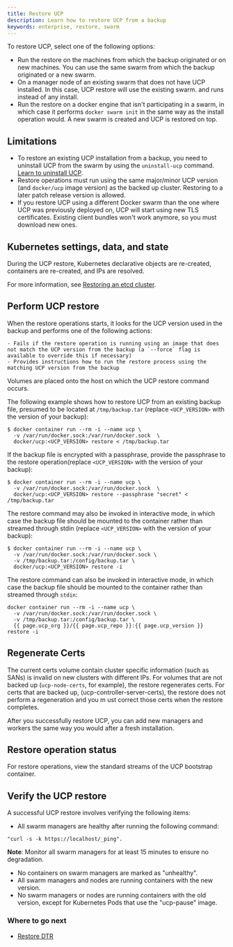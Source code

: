 ```yaml
---
title: Restore UCP
description: Learn how to restore UCP from a backup
keywords: enterprise, restore, swarm
---
```


To restore UCP, select one of the following options:

* Run the restore on the machines from which the backup originated or on new machines. You can use the same swarm from which the backup originated or a new swarm.  
* On a manager node of an existing swarm that does not have UCP installed.
  In this case, UCP restore will use the existing swarm. and runs instead of any install.
* Run the restore on a docker engine that isn't participating in a swarm, in which case it performs `docker swarm init` in the same way as the install operation would. A new swarm is created and UCP is restored on top.  

## Limitations

- To restore an existing UCP installation from a backup, you need to
uninstall UCP from the swarm by using the `uninstall-ucp` command.
[Learn to uninstall UCP](/ee/ucp/admin/install/uninstall/).
- Restore operations must run using the same major/minor UCP version (and `docker/ucp` image version) as the backed up cluster. Restoring to a later patch release version is allowed. 
- If you restore UCP using a different Docker swarm than the one where UCP was
previously deployed on, UCP will start using new TLS certificates. Existing
client bundles won't work anymore, so you must download new ones.

## Kubernetes settings, data, and state
During the UCP restore, Kubernetes declarative objects are re-created, containers are re-created, and IPs are resolved.

For more information, see [Restoring an etcd cluster](https://kubernetes.io/docs/tasks/administer-cluster/configure-upgrade-etcd/#restoring-an-etcd-cluster).

## Perform UCP restore

When the restore operations starts, it looks for the UCP version used in the backup and performs one of the following actions: 

    - Fails if the restore operation is running using an image that does not match the UCP version from the backup (a `--force` flag is  available to override this if necessary)
    - Provides instructions how to run the restore process using the matching UCP version from the backup

Volumes are placed onto the host on which the UCP restore command occurs. 

The following example shows how to restore UCP from an existing backup file, presumed to be located at `/tmp/backup.tar` (replace `<UCP_VERSION>` with the version of your backup):

```
$ docker container run --rm -i --name ucp \
  -v /var/run/docker.sock:/var/run/docker.sock  \
  docker/ucp:<UCP_VERSION> restore < /tmp/backup.tar
```

If the backup file is encrypted with a passphrase, provide the passphrase to the restore operation(replace `<UCP_VERSION>` with the version of your backup):

```
$ docker container run --rm -i --name ucp \
  -v /var/run/docker.sock:/var/run/docker.sock  \
  docker/ucp:<UCP_VERSION> restore --passphrase "secret" < /tmp/backup.tar  
```

The restore command may also be invoked in interactive mode, in which case the backup file should be mounted to the container rather than streamed through stdin (replace `<UCP_VERSION>` with the version of your backup):

```
$ docker container run --rm -i --name ucp \
  -v /var/run/docker.sock:/var/run/docker.sock \
  -v /tmp/backup.tar:/config/backup.tar \
  docker/ucp:<UCP_VERSION> restore -i
```  

The restore command can also be invoked in interactive mode, in which case the
backup file should be mounted to the container rather than streamed through
`stdin`:

```none
docker container run --rm -i --name ucp \
  -v /var/run/docker.sock:/var/run/docker.sock \
  -v /tmp/backup.tar:/config/backup.tar \
  {{ page.ucp_org }}/{{ page.ucp_repo }}:{{ page.ucp_version }} restore -i
```

## Regenerate Certs
The current certs volume contain cluster specific information (such as SANs) is invalid on new clusters with different IPs. For volumes that are not backed up (`ucp-node-certs`, for example), the restore regenerates certs. For certs that are backed up, (ucp-controller-server-certs), the restore does not perform a regeneration and you m ust correct those certs when the restore completes.

After you successfully restore UCP, you can add new managers and workers the same way you would after a fresh installation. 

## Restore operation status
For restore operations, view the standard streams of the UCP bootstrap container.

## Verify the UCP restore
A successful UCP restore involves verifying the following items:

- All swarm managers are healthy after running the following command:

```
"curl -s -k https://localhost/_ping". 
```
**Note**: Monitor all swarm managers for at least 15 minutes to ensure no degradation.
- No containers on swarm managers are marked as "unhealthy".
- All swarm managers and nodes are running containers with the new version.
- No swarm managers or nodes are running containers with the old version, except for Kubernetes Pods that use the "ucp-pause" image.


### Where to go next

- [Restore DTR](restore-dtr)
